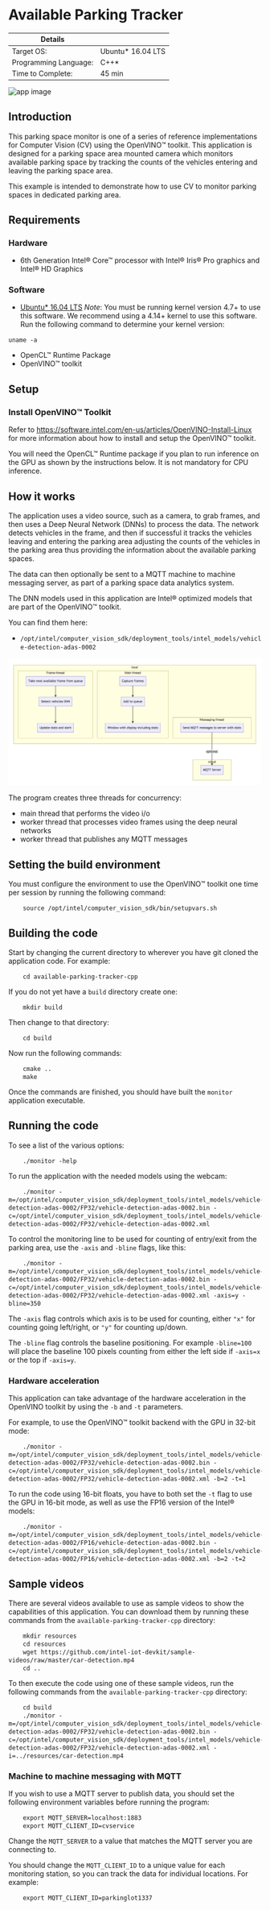 # Available Parking Tracker

| Details            |              |
|-----------------------|---------------|
| Target OS:            |  Ubuntu\* 16.04 LTS   |
| Programming Language: |  C++\* |
| Time to Complete:     |  45 min     |

![app image](./images/parking-space-monitor.png)

## Introduction

This parking space monitor is one of a series of reference implementations for Computer Vision (CV) using the OpenVINO™ toolkit. This application is designed for a parking space area mounted camera which monitors available parking space by tracking the counts of the vehicles entering and leaving the parking space area.

This example is intended to demonstrate how to use CV to monitor parking spaces in dedicated parking area.

## Requirements

### Hardware
* 6th Generation Intel® Core™ processor with Intel® Iris® Pro graphics and Intel® HD Graphics

### Software
* [Ubuntu\* 16.04 LTS](http://releases.ubuntu.com/16.04/)
*Note*: You must be running kernel version 4.7+ to use this software. We recommend using a 4.14+ kernel to use this software. Run the following command to determine your kernel version:
```
uname -a
```
* OpenCL™ Runtime Package
* OpenVINO™ toolkit

## Setup

### Install OpenVINO™ Toolkit
Refer to https://software.intel.com/en-us/articles/OpenVINO-Install-Linux for more information about how to install and setup the OpenVINO™ toolkit.

You will need the OpenCL™ Runtime package if you plan to run inference on the GPU as shown by the
instructions below. It is not mandatory for CPU inference.

## How it works

The application uses a video source, such as a camera, to grab frames, and then uses a Deep Neural Network (DNNs) to process the data. The network detects vehicles in the frame, and then if successful it tracks the vehicles leaving and entering the parking area adjusting the counts of the vehicles in the parking area thus providing the information about the available parking spaces.

The data can then optionally be sent to a MQTT machine to machine messaging server, as part of a parking space data analytics system.

The DNN models used in this application are Intel® optimized models that are part of the OpenVINO™ toolkit.

You can find them here:

- `/opt/intel/computer_vision_sdk/deployment_tools/intel_models/vehicle-detection-adas-0002
`

![Code organization](./images/arch3.png)

The program creates three threads for concurrency:

- main thread that performs the video i/o
- worker thread that processes video frames using the deep neural networks
- worker thread that publishes any MQTT messages

## Setting the build environment

You must configure the environment to use the OpenVINO™ toolkit one time per session by running the following command:
```
    source /opt/intel/computer_vision_sdk/bin/setupvars.sh
```

## Building the code

Start by changing the current directory to wherever you have git cloned the application code. For example:
```
    cd available-parking-tracker-cpp
```

If you do not yet have a `build` directory create one:
```
    mkdir build
```

Then change to that directory:
```
    cd build
```

Now run the following commands:
```
    cmake ..
    make
```

Once the commands are finished, you should have built the `monitor` application executable.

## Running the code

To see a list of the various options:
```
    ./monitor -help
```

To run the application with the needed models using the webcam:
```
    ./monitor -m=/opt/intel/computer_vision_sdk/deployment_tools/intel_models/vehicle-detection-adas-0002/FP32/vehicle-detection-adas-0002.bin -c=/opt/intel/computer_vision_sdk/deployment_tools/intel_models/vehicle-detection-adas-0002/FP32/vehicle-detection-adas-0002.xml
```

To control the monitoring line to be used for counting of entry/exit from the parking area, use the `-axis` and `-bline` flags, like this:
```
    ./monitor -m=/opt/intel/computer_vision_sdk/deployment_tools/intel_models/vehicle-detection-adas-0002/FP32/vehicle-detection-adas-0002.bin -c=/opt/intel/computer_vision_sdk/deployment_tools/intel_models/vehicle-detection-adas-0002/FP32/vehicle-detection-adas-0002.xml -axis=y -bline=350
```

The `-axis` flag controls which axis is to be used for counting, either `"x"` for counting going left/right, or `"y"` for counting up/down.

The  `-bline` flag controls the baseline positioning. For example `-bline=100` will place the baseline 100 pixels counting from either the left side if `-axis=x` or the top if `-axis=y`.

### Hardware acceleration

This application can take advantage of the hardware acceleration in the OpenVINO toolkit by using the `-b` and `-t` parameters.

For example, to use the OpenVINO™ toolkit backend with the GPU in 32-bit mode:
```
    ./monitor -m=/opt/intel/computer_vision_sdk/deployment_tools/intel_models/vehicle-detection-adas-0002/FP32/vehicle-detection-adas-0002.bin -c=/opt/intel/computer_vision_sdk/deployment_tools/intel_models/vehicle-detection-adas-0002/FP32/vehicle-detection-adas-0002.xml -b=2 -t=1
```

To run the code using 16-bit floats, you have to both set the `-t` flag to use the GPU in 16-bit mode, as well as use the FP16 version of the Intel® models:
```
    ./monitor -m=/opt/intel/computer_vision_sdk/deployment_tools/intel_models/vehicle-detection-adas-0002/FP16/vehicle-detection-adas-0002.bin -c=/opt/intel/computer_vision_sdk/deployment_tools/intel_models/vehicle-detection-adas-0002/FP16/vehicle-detection-adas-0002.xml -b=2 -t=2
```

## Sample videos

There are several videos available to use as sample videos to show the capabilities of this application. You can download them by running these commands from the `available-parking-tracker-cpp` directory:
```
    mkdir resources
    cd resources
    wget https://github.com/intel-iot-devkit/sample-videos/raw/master/car-detection.mp4
    cd ..
```

To then execute the code using one of these sample videos, run the following commands from the `available-parking-tracker-cpp` directory:
```
    cd build
    ./monitor -m=/opt/intel/computer_vision_sdk/deployment_tools/intel_models/vehicle-detection-adas-0002/FP32/vehicle-detection-adas-0002.bin -c=/opt/intel/computer_vision_sdk/deployment_tools/intel_models/vehicle-detection-adas-0002/FP32/vehicle-detection-adas-0002.xml -i=../resources/car-detection.mp4
```

### Machine to machine messaging with MQTT

If you wish to use a MQTT server to publish data, you should set the following environment variables before running the program:
```
    export MQTT_SERVER=localhost:1883
    export MQTT_CLIENT_ID=cvservice
```

Change the `MQTT_SERVER` to a value that matches the MQTT server you are connecting to.

You should change the `MQTT_CLIENT_ID` to a unique value for each monitoring station, so you can track the data for individual locations. For example:
```
    export MQTT_CLIENT_ID=parkinglot1337
```
